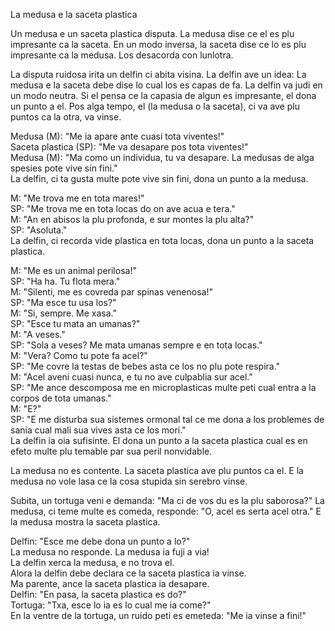 La medusa e la saceta plastica

Un medusa e un saceta plastica disputa.
La medusa dise ce el es plu impresante ca la saceta.
En un modo inversa, la saceta dise ce lo es plu impresante ca la medusa.
Los desacorda con lunlotra.

La disputa ruidosa irita un delfin ci abita visina.
La delfin ave un idea:
La medusa e la saceta debe dise lo cual los es capas de fa.
La delfin va judi en un modo neutra.
Si el pensa ce la capasia de algun es impresante, el dona un punto a el.
Pos alga tempo, el (la medusa o la saceta), ci va ave plu puntos ca la otra, va vinse.

Medusa (M): "Me ia apare ante cuasi tota viventes!"  
Saceta plastica (SP): "Me va desapare pos tota viventes!"  
Medusa (M): "Ma como un individua, tu va desapare. La medusas de alga spesies pote vive sin fini."  
La delfin, ci ta gusta multe pote vive sin fini, dona un punto a la medusa.  

M: "Me trova me en tota mares!"  
SP: "Me trova me en tota locas do on ave acua e tera."  
M: "An en abisos la plu profonda, e sur montes la plu alta?"  
SP: "Asoluta."  
La delfin, ci recorda vide plastica en tota locas, dona un punto a la saceta plastica.  

M: "Me es un animal perilosa!"  
SP: "Ha ha. Tu flota mera."  
M: "Silenti, me es covreda par spinas venenosa!"  
SP: "Ma esce tu usa los?"  
M: "Si, sempre. Me xasa."  
SP: "Esce tu mata an umanas?"  
M: "A veses."  
SP: "Sola a veses? Me mata umanas sempre e en tota locas."  
M: "Vera? Como tu pote fa acel?"  
SP: "Me covre la testas de bebes asta ce los no plu pote respira."  
M: "Acel aveni cuasi nunca, e tu no ave culpablia sur acel."  
SP: "Me ance descomposa me en microplasticas multe peti cual entra a la corpos de tota umanas."  
M: "E?"  
SP: "E me disturba sua sistemes ormonal tal ce me dona a los problemes de sania cual mali sua vives asta ce los mori."  
La delfin ia oia sufisinte.
El dona un punto a la saceta plastica cual es en efeto multe plu temable par sua peril nonvidable.

La medusa no es contente.
La saceta plastica ave plu puntos ca el.
E la medusa no vole lasa ce la cosa stupida sin serebro vinse.

Subita, un tortuga veni e demanda: "Ma ci de vos du es la plu saborosa?"
La medusa, ci teme multe es comeda, responde: "O, acel es serta acel otra."
E la medusa mostra la saceta plastica.

Delfin: "Esce me debe dona un punto a lo?"  
La medusa no responde. La medusa ia fuji a via!  
La delfin xerca la medusa, e no trova el.  
Alora la delfin debe declara ce la saceta plastica ia vinse.  
Ma parente, ance la saceta plastica ia desapare.  
Delfin: "En pasa, la saceta plastica es do?"  
Tortuga: "Txa, esce lo ia es lo cual me ia come?"  
En la ventre de la tortuga, un ruido peti es emeteda: "Me ia vinse a fini!"  